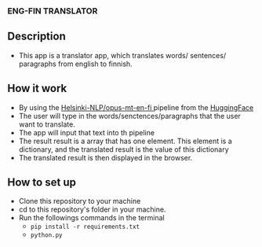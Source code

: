 ### ENG-FIN TRANSLATOR

## Description
- This app is a translator app, which translates words/ sentences/ paragraphs from english to finnish.
## How it work
- By using the [Helsinki-NLP/opus-mt-en-fi ](https://huggingface.co/Helsinki-NLP/opus-mt-en-fi) pipeline from the [HuggingFace](https://huggingface.co/)
- The user will type in the words/senctences/paragraphs that the user want to translate.
- The app will input that text into th pipeline
- The result result is a array that has one element. This element is a dictionary, and the translated result is the value of this dictionary
- The translated result is then displayed in the browser.

## How to set up
- Clone this repository to your machine
- cd to this repository's folder in your machine.
- Run the followings commands in the terminal
  - `pip install -r requirements.txt`
  - `python.py`

